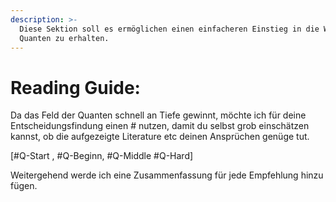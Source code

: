 ```yaml
---
description: >-
  Diese Sektion soll es ermöglichen einen einfacheren Einstieg in die Welt der
  Quanten zu erhalten.
---
```


# Reading Guide:

Da das Feld der Quanten schnell an Tiefe gewinnt,  möchte ich für deine Entscheidungsfindung einen # nutzen, damit du selbst grob einschätzen kannst, ob die aufgezeigte Literature etc deinen Ansprüchen genüge tut.

\[#Q-Start , #Q-Beginn, #Q-Middle #Q-Hard]

Weitergehend werde ich eine Zusammenfassung für jede Empfehlung hinzu fügen.
